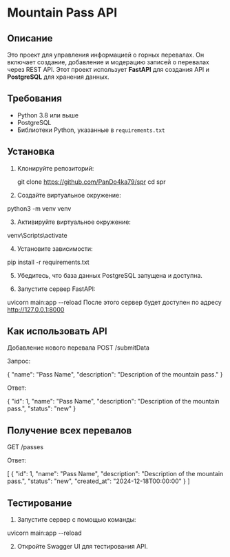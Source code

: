 # Mountain Pass API

## Описание
Это проект для управления информацией о горных перевалах. Он включает создание, добавление и модерацию записей о перевалах через REST API. Этот проект использует **FastAPI** для создания API и **PostgreSQL** для хранения данных.

## Требования

- Python 3.8 или выше
- PostgreSQL
- Библиотеки Python, указанные в `requirements.txt`

## Установка

1. Клонируйте репозиторий:


   git clone https://github.com/PanDo4ka79/spr
   cd spr

2. Создайте виртуальное окружение:

python3 -m venv venv

3. Активируйте виртуальное окружение:

venv\Scripts\activate

4. Установите зависимости:

pip install -r requirements.txt

5. Убедитесь, что база данных PostgreSQL запущена и доступна.

6. Запустите сервер FastAPI:

uvicorn main:app --reload
После этого сервер будет доступен по адресу http://127.0.0.1:8000

## Как использовать API
Добавление нового перевала
POST /submitData

Запрос:

{
  "name": "Pass Name",
  "description": "Description of the mountain pass."
}

Ответ:

{
  "id": 1,
  "name": "Pass Name",
  "description": "Description of the mountain pass.",
  "status": "new"
}

## Получение всех перевалов
GET /passes 

Ответ:

[
  {
    "id": 1,
    "name": "Pass Name",
    "description": "Description of the mountain pass.",
    "status": "new",
    "created_at": "2024-12-18T00:00:00"
  }
]
## Тестирование

1. Запустите сервер с помощью команды:

uvicorn main:app --reload

2. Откройте Swagger UI для тестирования API.
